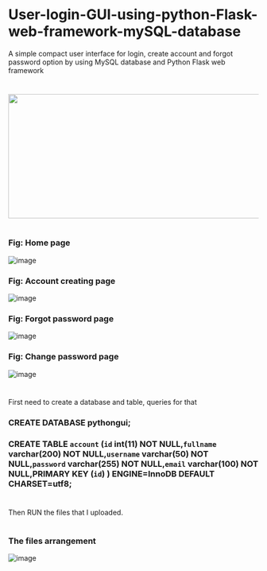 # User-login-GUI-using-python-Flask-web-framework-mySQL-database
A simple compact user interface for login, create account and forgot password option by using MySQL database and Python Flask web framework
#

<img src="https://user-images.githubusercontent.com/84184475/139542961-c1d2ec68-bea5-469e-9c22-0449f82d1607.gif" width="600" height="250"/>


#

###   Fig: Home page
![image](https://user-images.githubusercontent.com/84184475/133938109-5af2832f-d7f3-49c6-99a7-d4a9ba6404fe.png)                                     
###   Fig: Account creating page
![image](https://user-images.githubusercontent.com/84184475/133938179-8f0823b0-52c6-4398-82ee-5e09f6c5fd9e.png)                                     
###   Fig: Forgot password page
![image](https://user-images.githubusercontent.com/84184475/133938227-07678e94-2d29-4f57-82bc-91989fd2a43f.png)                                     
###   Fig: Change password page
![image](https://user-images.githubusercontent.com/84184475/133938261-d3957da5-63d3-48fd-9192-09a0af7f2abf.png)                                     
#
#

First need to create a database and table, queries for that 
### CREATE DATABASE pythongui;
### CREATE TABLE `account` (`id` int(11) NOT NULL,`fullname` varchar(200) NOT NULL,`username` varchar(50) NOT NULL,`password` varchar(255) NOT NULL,`email` varchar(100) NOT NULL,PRIMARY KEY (`id`) ) ENGINE=InnoDB DEFAULT CHARSET=utf8;

#
Then RUN the files that I uploaded.
#
### The files arrangement
![image](https://user-images.githubusercontent.com/84184475/133938567-c78e0b98-5c6b-42f3-bb38-75906ab94c8c.png)
